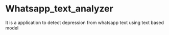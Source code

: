 # Whatsapp_text_analyzer
It is a application to detect depression from whatsapp text using text based model
